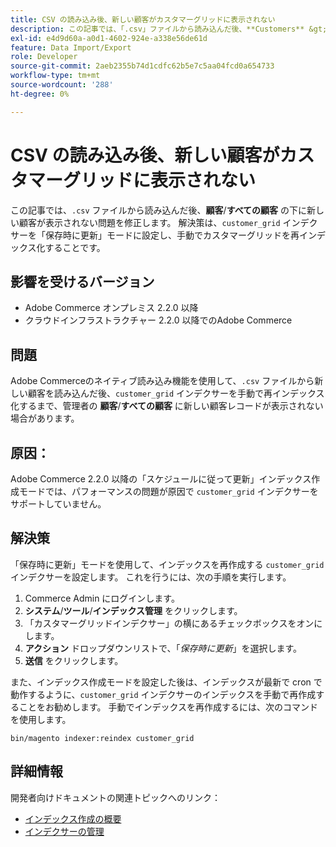 ```yaml
---
title: CSV の読み込み後、新しい顧客がカスタマーグリッドに表示されない
description: この記事では、「.csv」ファイルから読み込んだ後、**Customers** &gt; **All customers**の下に新しい顧客が表示されない問題を修正します。 解決策は、「customer_grid」インデクサーを「保存時に更新」モードに設定し、手動でカスタマーグリッドを再インデックス化することです。
exl-id: e4d9d60a-a0d1-4602-924e-a338e56de61d
feature: Data Import/Export
role: Developer
source-git-commit: 2aeb2355b74d1cdfc62b5e7c5aa04fcd0a654733
workflow-type: tm+mt
source-wordcount: '288'
ht-degree: 0%

---
```


# CSV の読み込み後、新しい顧客がカスタマーグリッドに表示されない

この記事では、`.csv` ファイルから読み込んだ後、**顧客**/**すべての顧客** の下に新しい顧客が表示されない問題を修正します。 解決策は、`customer_grid` インデクサーを「保存時に更新」モードに設定し、手動でカスタマーグリッドを再インデックス化することです。

## 影響を受けるバージョン

* Adobe Commerce オンプレミス 2.2.0 以降
* クラウドインフラストラクチャー 2.2.0 以降でのAdobe Commerce

## 問題

Adobe Commerceのネイティブ読み込み機能を使用して、`.csv` ファイルから新しい顧客を読み込んだ後、`customer_grid` インデクサーを手動で再インデックス化するまで、管理者の **顧客**/**すべての顧客** に新しい顧客レコードが表示されない場合があります。

## 原因：

Adobe Commerce 2.2.0 以降の「スケジュールに従って更新」インデックス作成モードでは、パフォーマンスの問題が原因で `customer_grid` インデクサーをサポートしていません。

## 解決策

「保存時に更新」モードを使用して、インデックスを再作成する `customer_grid` インデクサーを設定します。 これを行うには、次の手順を実行します。

1. Commerce Admin にログインします。
1. **システム**/**ツール**/**インデックス管理** をクリックします。
1. 「カスタマーグリッドインデクサー」の横にあるチェックボックスをオンにします。
1. **アクション** ドロップダウンリストで、「*保存時に更新*」を選択します。
1. **送信** をクリックします。

また、インデックス作成モードを設定した後は、インデックスが最新で cron で動作するように、`customer_grid` インデクサーのインデックスを手動で再作成することをお勧めします。 手動でインデックスを再作成するには、次のコマンドを使用します。

`bin/magento indexer:reindex customer_grid`

## 詳細情報

開発者向けドキュメントの関連トピックへのリンク：

* [ インデックス作成の概要 ](https://developer.adobe.com/commerce/php/development/components/indexing/)
* [ インデクサーの管理 ](https://experienceleague.adobe.com/en/docs/commerce-operations/configuration-guide/cli/manage-indexers)
